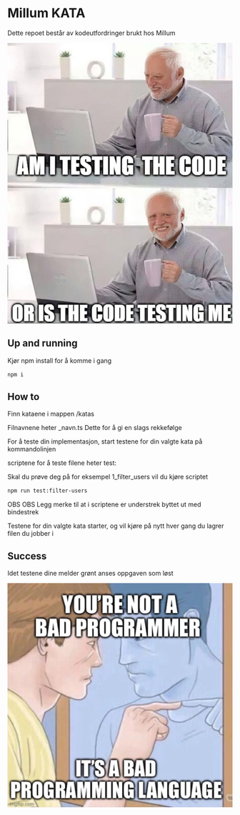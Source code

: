 # Millum KATA

Dette repoet består av kodeutfordringer brukt hos Millum

![Tester jeg koden, eller tester koden meg](images/testing.jpeg)

## Up and running

Kjør npm install for å komme i gang

```bash
npm i
```

## How to

Finn kataene i mappen /katas

Filnavnene heter <tall>\_navn.ts
Dette for å gi en slags rekkefølge

For å teste din implementasjon, start testene for din valgte kata på kommandolinjen

scriptene for å teste filene heter test:<oppgavenavn>

Skal du prøve deg på for eksempel 1_filter_users vil du kjøre scriptet

```bash
npm run test:filter-users
```

OBS OBS Legg merke til at i scriptene er understrek byttet ut med bindestrek

Testene for din valgte kata starter, og vil kjøre på nytt hver gang du lagrer filen du jobber i

## Success

Idet testene dine melder grønt anses oppgaven som løst

![Dårlig programmeringsspråk](images/language.jpeg)
